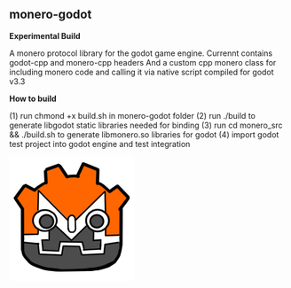 ## monero-godot

**Experimental Build**



A monero protocol library for the godot game engine. Currennt contains godot-cpp and monero-cpp headers
And a custom cpp monero class for including monero code and calling it via native script
compiled for godot v3.3





**How to build**

(1) run chmond +x build.sh in monero-godot folder
(2) run ./build to generate libgodot static libraries needed for binding
(3) run cd monero_src && ./build.sh to generate libmonero.so libraries for godot
(4) import godot test project into godot engine and test integration



![Screenshot](https://github.com/Sam2much96/monero-godot/blob/main/monero-godot%20logo.png)
